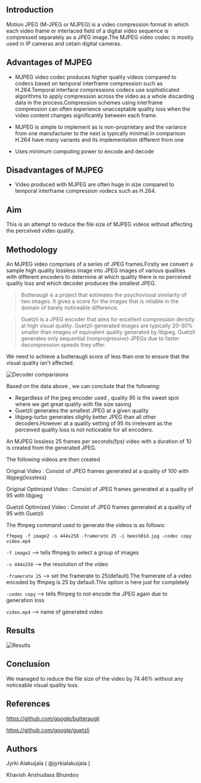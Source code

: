 ## Introduction

Motion JPEG (M-JPEG or MJPEG) is a video compression format in which each video frame or interlaced field of a digital video sequence is 
compressed separately as a JPEG image.The MJPEG video codec is mostly used in IP cameras and cetain digital cameras.

## Advantages of MJPEG

* MJPEG video codec produces  higher quality videos compared to codecs based on temporal interframe compression such as H.264.Temporal interface compressions codecs use  sophisticated algorithms to apply compression across the video as a whole discarding data in the process.Compression schemes using interframe compression can often experience unacceptable quality loss when the video content changes significantly between each frame.

* MJPEG is simple to implement as is non-proprietary and the variance from one manufacturer to the next is typically minimal.In comparison H.264 have many variants and its implementation different from one  

* Uses minimum computing power to encode and decode


## Disadvantages of MJPEG

* Video produced with MJPEG are often huge in size compared to temporal interframe compression vodecs such as H.264.


## Aim 

This is an attempt to reduce the file size of MJPEG videos without affecting the perceived video quality.

## Methodology

An MJPEG video comprises of  a series of JPEG frames.Firstly we convert a sample high quality lossless image into JPEG images of various qualities with different encoders to determine at which quality there is no perceived quality loss and which decoder produces the smallest JPEG. 

>Butteraugli is a project that estimates the psychovisual similarity of two images. It gives a score for the images that is reliable in the domain of barely noticeable difference.

>Guetzli is a JPEG encoder that aims for excellent compression density at high visual quality. Guetzli-generated images are typically 20-30% smaller than images of equivalent quality generated by libjpeg. Guetzli generates only sequential (nonprogressive) JPEGs due to faster decompression speeds they offer.

We need to achieve a butteraugli score of less than one to ensure that the visual quality isn't affected.

![Decoder comparisions](https://i.gyazo.com/10109b35b7d03a4b6a51d0009c30ca8a.png "Decoder comparisions")

Based on the data above , we can conclude that the following:

* Regardless of the jpeg encoder used , quality 95 is the sweet spot where we get great quality with file size saving
* Guetzli generates the smallest JPEG at a given quality
* libjpeg-turbo generates slighly better JPEG than all other decoders.However at a quality setting of 95 its irrelevant as the perceived quality loss is not noticeable for all encoders.

An MJPEG lossless 25 frames per seconds(fps) video with a duration of 10 is created from the generated JPEG. 

The following videos are then created

Original Video : Consist of JPEG frames generated at a quality of 100 with libjpeg(lossless)

Original Optimized Video : Consist of JPEG frames generated at a quality of 95 with libjpeg

Guetzli Optimized Video : Consist of JPEG frames generated at a quality of 95 with Guetzli

The ffmpeg command used to generate the videos is as follows:

`ffmpeg -f image2 -s 444x258 -framerate 25 -i bees%01d.jpg -codec copy  video.mp4`

`-f image2` --> tells ffmpeg to select a group of images

`-s 444x258`  --> the resolution of the video

`-framerate 25` -->  set the framerate to 25(default).The framerate of a video encoded by ffmpeg is 25 by default.This option is here just for completely

`-codec copy` --> tells ffmpeg to not encode the JPEG again due to generation loss

`video.mp4` --> name of generated video

## Results
![Results](https://i.gyazo.com/b75bb2adb9546a9a70555ad2881315ea.png "Results")
## Conclusion
We managed to reduce the file size of the video by 74.46% without any noticeable visual quality loss. 
## References
https://github.com/google/butteraugli

https://github.com/google/guetzli

## Authors
Jyrki Alakuijala ( @jyrkialakuijala )

Khavish Anshudass Bhundoo 


